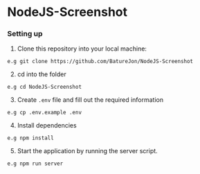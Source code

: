 # NodeJS-Screenshot

### Setting up
1. Clone this repository into your local machine:
```
e.g git clone https://github.com/BatureJon/NodeJS-Screenshot
```
2. cd into the folder
```
e.g cd NodeJS-Screenshot
```

3. Create `.env` file and fill out the required information 
```
e.g cp .env.example .env
```
4. Install dependencies

```
e.g npm install
```
5. Start the application by running the server script.

```
e.g npm run server
```
